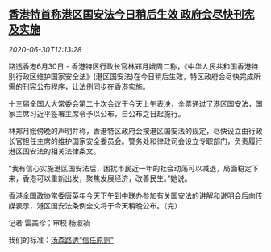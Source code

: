 <!--1593519797000-->
[香港特首称港区国安法今日稍后生效 政府会尽快刊宪及实施](https://cn.reuters.com/article/hk-lam-security-legislation-effect-0630-idCNKBS2411Y8)
------

<div><i>2020-06-30T12:13:28</i></div><div class="StandardArticleBody_body"><p>路透香港6月30日 - 香港特区行政长官林郑月娥周二称，《中华人民共和国香港特别行政区维护国家安全法》(港区国安法)在今日稍后生效，特区政府会尽快完成所需的刊宪公布程序，让法例同步在香港实施。 </p><p>十三届全国人大常委会第二十次会议于今天上午表决，全票通过了港区国安法，国家主席习近平签署主席令予以公布，自公布之日起施行。 </p><p>林郑月娥傍晚的声明并称，香港特区政府会按港区国安法的规定，尽快设立由行政长官担任主席的维护国家安全委员会。警务处和律政司会设立专职部门，负责履行港区国安法的相关法律条文。 </p><p>“我有信心实施港区国安法后，困扰市民近一年的社会动荡可以减退，局面稳定下来，香港可以重新出发，聚焦发展经济，改善民生。”她说。 </p><p>香港全国政协常委唐英年今天下午到中联办参加有关国安法的讲解和说明会后向传媒表示，港区国安法条例全文将于今天稍晚公布。（完） </p><div class="Attribution_container"><div class="Attribution_attribution"><p class="Attribution_content">记者 雷美珍；审校 杨淑祯 </p></div></div><div class="StandardArticleBody_trustBadgeContainer"><span class="StandardArticleBody_trustBadgeTitle">我们的标准：</span><span class="trustBadgeUrl"><a href="https://www.thomsonreuters.cn/content/dam/openweb/documents/pdf/china/brochures/about-us-1.pdf">汤森路透“信任原则”</a></span></div></div>
